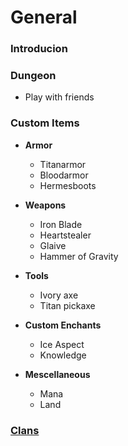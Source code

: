 # General

### **Introducion**
  

### **Dungeon**
  * Play with friends
  


### **Custom Items**
* **Armor**
  * Titanarmor
  * Bloodarmor
  * Hermesboots
    

* **Weapons**
  * Iron Blade
  * Heartstealer
  * Glaive
  * Hammer of Gravity
  

* **Tools**
  * Ivory axe
  * Titan pickaxe


* **Custom Enchants**
  * Ice Aspect
  * Knowledge


* **Mescellaneous**
  * Mana
  * Land

### **[Clans](https://github.com/gommzystudio/lymmzy_wiki/wiki/Clans)**
